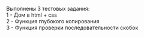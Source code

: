 Выполнены 3 тестовых задания:   
1 - Дом в html + css   
2 - Функция глубокого копирования   
3 - Функция проверки последовательности скобок 

